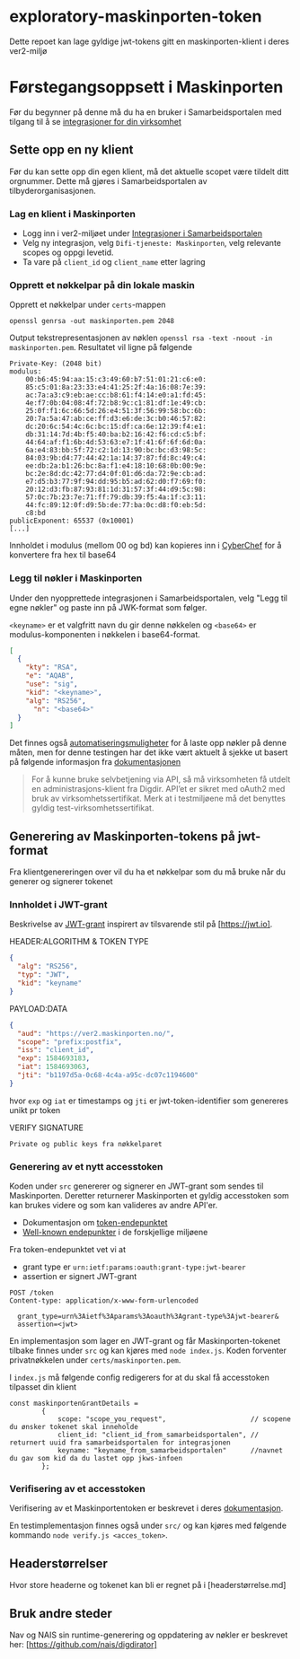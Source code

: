 # exploratory-maskinporten-token

Dette repoet kan lage gyldige jwt-tokens gitt en maskinporten-klient i deres ver2-miljø

# Førstegangsoppsett i Maskinporten

Før du begynner på denne må du ha en bruker i Samarbeidsportalen med tilgang til å
se [integrasjoner for din virksomhet](https://selvbetjening-samarbeid-ver2.difi.no/integrations)

## Sette opp en ny klient

Før du kan sette opp din egen klient, må det aktuelle scopet være tildelt ditt orgnummer. Dette må gjøres i
Samarbeidsportalen av tilbyderorganisasjonen.

### Lag en klient i Maskinporten

* Logg inn i ver2-miljøet
  under [Integrasjoner i Samarbeidsportalen](https://selvbetjening-samarbeid-ver2.difi.no/integrations)
* Velg ny integrasjon, velg `Difi-tjeneste: Maskinporten`, velg relevante scopes og oppgi levetid.
* Ta vare på `client_id` og `client_name` etter lagring

### Opprett et nøkkelpar på din lokale maskin

Opprett et nøkkelpar under `certs`-mappen

```
openssl genrsa -out maskinporten.pem 2048
```

Output tekstrepresentasjonen av nøklen `openssl rsa -text -noout -in maskinporten.pem`. Resultatet vil ligne på følgende

```
Private-Key: (2048 bit)
modulus:
    00:b6:45:94:aa:15:c3:49:60:b7:51:01:21:c6:e0:
    85:c5:01:8a:23:33:e4:41:25:2f:4a:16:08:7e:39:
    ac:7a:a3:c9:eb:ae:cc:b8:61:f4:14:e0:a1:fd:45:
    4e:f7:0b:04:08:4f:72:b8:9c:c1:81:df:1e:49:cb:
    25:0f:f1:6c:66:5d:26:e4:51:3f:56:99:58:bc:6b:
    20:7a:5a:47:ab:ce:ff:d3:e6:de:3c:b0:46:57:82:
    dc:20:6c:54:4c:6c:bc:15:df:ca:6e:12:39:f4:e1:
    db:31:14:7d:4b:f5:40:ba:b2:16:42:f6:cd:c5:bf:
    44:64:af:f1:6b:4d:53:63:e7:1f:41:6f:6f:6d:0a:
    6a:e4:83:bb:5f:72:c2:1d:13:90:bc:bc:d3:98:5c:
    84:03:9b:d4:77:44:42:1a:14:37:87:fd:8c:49:c4:
    ee:db:2a:b1:26:bc:8a:f1:e4:18:10:68:0b:00:9e:
    bc:2e:8d:dc:42:77:d4:0f:01:d6:da:72:9e:cb:ad:
    e7:d5:b3:77:9f:94:dd:95:b5:ad:62:d0:f7:69:f0:
    20:12:d3:fb:87:93:81:1d:31:57:3f:44:d9:5c:98:
    57:0c:7b:23:7e:71:ff:79:db:39:f5:4a:1f:c3:11:
    44:fc:89:12:0f:d9:5b:de:77:ba:0c:d8:f0:eb:5d:
    c8:bd
publicExponent: 65537 (0x10001)
[...]
```

Innholdet i modulus (mellom 00 og bd) kan kopieres inn
i  [CyberChef](https://gchq.github.io/CyberChef/#recipe=From_Hex('Auto')To_Base64('A-Za-z0-9%2B/%3D'))
for å konvertere fra hex til base64

### Legg til nøkler i Maskinporten

Under den nyopprettede integrasjonen i Samarbeidsportalen, velg "Legg til egne nøkler" og paste inn på JWK-format som følger. 

`<keyname>` er et valgfritt navn du gir denne nøkkelen og `<base64>` er modulus-komponenten i nøkkelen i base64-format. 

```json
[
  {
    "kty": "RSA",
    "e": "AQAB",
    "use": "sig",
    "kid": "<keyname>",
    "alg": "RS256",
      "n": "<base64>"
  }
]


```
Det finnes også [automatiseringsmuligheter](https://docs.digdir.no/docs/Maskinporten/maskinporten_sjolvbetjening_api#registrere-klient-som-bruker-egen-nøkkel)
for å laste opp nøkler på denne måten, men for denne testingen har det ikke vært aktuelt å sjekke ut basert på følgende 
informasjon fra [dokumentasjonen](https://docs.digdir.no/docs/Maskinporten/maskinporten_sjolvbetjening_api#selvbetjening-som-api-konsument)

> For å kunne bruke selvbetjening via API, så må virksomheten få utdelt en administrasjons-klient fra Digdir. API’et er sikret med oAuth2 med bruk av virksomhetssertifikat. Merk at i testmiljøene må det benyttes gyldig test-virksomhetssertifikat.

## Generering av Maskinporten-tokens på jwt-format

Fra klientgenereringen over vil du ha et nøkkelpar som du må bruke når du generer og signerer tokenet

### Innholdet i JWT-grant

Beskrivelse av [JWT-grant](https://docs.digdir.no/docs/Maskinporten/maskinporten_protocol_jwtgrant) inspirert av 
tilsvarende stil på [https://jwt.io].

HEADER:ALGORITHM & TOKEN TYPE

```json
{
  "alg": "RS256",
  "typ": "JWT",
  "kid": "keyname"
}
```

PAYLOAD:DATA

```json
{
  "aud": "https://ver2.maskinporten.no/",
  "scope": "prefix:postfix",
  "iss": "client_id",
  "exp": 1584693183,
  "iat": 1584693063,
  "jti": "b1197d5a-0c68-4c4a-a95c-dc07c1194600"
}
```

hvor `exp` og `iat` er timestamps og  `jti` er jwt-token-identifier som genereres unikt pr token

VERIFY SIGNATURE

```
Private og public keys fra nøkkelparet
```


### Generering av et nytt accesstoken

Koden under `src` genererer og signerer en JWT-grant som sendes til Maskinporten. Deretter returnerer Maskinporten et
gyldig accesstoken som kan brukes videre og som kan valideres av andre API'er.

* Dokumentasjon om [token-endepunktet](https://docs.digdir.no/docs/Maskinporten/maskinporten_protocol_token)
* [Well-known endepunkter](https://docs.digdir.no/docs/Maskinporten/maskinporten_func_wellknown) i de forskjellige miljøene 

Fra token-endepunktet vet vi at 

* grant type er `urn:ietf:params:oauth:grant-type:jwt-bearer`
* assertion er signert JWT-grant

```
POST /token
Content-type: application/x-www-form-urlencoded

  grant_type=urn%3Aietf%3Aparams%3Aoauth%3Agrant-type%3Ajwt-bearer&
  assertion=<jwt>
```
En implementasjon som lager en JWT-grant og får Maskinporten-tokenet tilbake finnes under `src` og kan kjøres med `node index.js`.
Koden forventer privatnøkkelen under `certs/maskinporten.pem`.

I `index.js` må følgende config redigerers for at du skal få accesstoken tilpasset din klient 

```
const maskinportenGrantDetails =
        {
            scope: "scope_you_request",                     // scopene du ønsker tokenet skal inneholde
            client_id: "client_id_from_samarbeidsportalen", // returnert uuid fra samarbeidsportalen for integrasjonen 
            keyname: "keyname_from_samarbeidsportalen"      //navnet du gav som kid da du lastet opp jkws-infoen
        }; 

```

### Verifisering av et accesstoken 

Verifisering av et Maskinportentoken er beskrevet i deres [dokumentasjon](https://docs.digdir.no/docs/Maskinporten/maskinporten_guide_apitilbyder#4-validere-token).

En testimplementasjon finnes også under `src/` og kan kjøres med følgende kommando `node verify.js <acces_token>`.

## Headerstørrelser

Hvor store headerne og tokenet kan bli er regnet på i [headerstørrelse.md]

## Bruk andre steder

Nav og NAIS sin runtime-generering og oppdatering av nøkler er beskrevet her: [https://github.com/nais/digdirator]